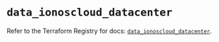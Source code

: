 # `data_ionoscloud_datacenter`

Refer to the Terraform Registry for docs: [`data_ionoscloud_datacenter`](https://registry.terraform.io/providers/ionos-cloud/ionoscloud/6.4.15/docs/data-sources/datacenter).
